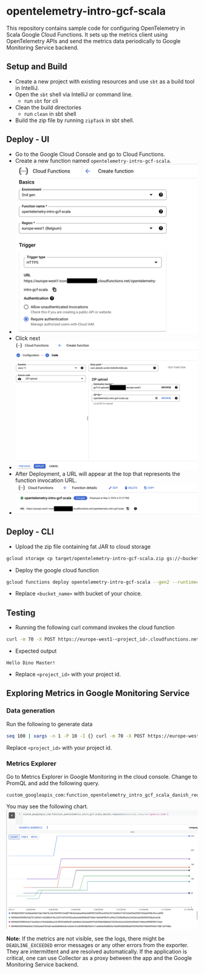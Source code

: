 # opentelemetry-intro-gcf-scala

This repository contains sample code for configuring OpenTelemetry in Scala Google Cloud Functions.
It sets up the metrics client using OpenTelemetry APIs and send the metrics data periodically to Google Monitoring Service backend.

## Setup and Build
- Create a new project with existing resources and use `sbt`  as a build tool in IntelliJ.
- Open the `sbt` shell via IntelliJ or command line.
	- run `sbt` for cli
- Clean the build directories
	- run `clean` in sbt shell
- Build the zip file by running `zipTask` in sbt shell.

## Deploy - UI

- Go to the Google Cloud Console and go to Cloud Functions.
- Create a new function named `opentelemetry-intro-gcf-scala`.
- ![](./images/3181020.png)
- Click next
- ![](./images/3181656.png)
- After Deployment, a URL will appear at the top that represents the function invocation URL. 
- ![](./images/3182309.png)

## Deploy - CLI

- Upload the zip file containing fat JAR to cloud storage
```bash
gcloud storage cp target/opentelemetry-intro-gcf-scala.zip gs://<bucket_name>/functions/opentelemetry-intro-gcf-scala.zip
```
- Deploy the google cloud function
```bash
gcloud functions deploy opentelemetry-intro-gcf-scala --gen2 --runtime=java11 --region=europe-west1 --source=gs://<bucket_name>/functions/opentelemetry-intro-gcf-scala.zip --entry-point=com.danish.world.HelloWorldScala --memory=256MB --trigger-http
```
- Replace `<bucket_name>` with bucket of your choice.

## Testing
- Running the following curl command invokes the cloud function
```bash
curl -m 70 -X POST https://europe-west1-<project_id>.cloudfunctions.net/opentelemetry-intro-gcf-scala -H "Authorization: bearer $(gcloud auth print-identity-token)" -H "Content-Type: application/json" -d '{  "name": "Dino Master" }'
```
- Expected output
```
Hello Dino Master!
```
- Replace `<project_id>` with your project id.
## Exploring Metrics in Google Monitoring Service

### Data generation
Run the following to generate data 

```bash
seq 100 | xargs -n 1 -P 10 -I {} curl -m 70 -X POST https://europe-west1-<project_id>.cloudfunctions.net/opentelemetry-intro-gcf-scala -H "Authorization: bearer $(gcloud auth print-identity-token)" -H "Content-Type: application/json" -d '{  "name": "Dino Master" }'
```

Replace `<project_id>` with your project id.

### Metrics Explorer
Go to Metrics Explorer in Google Monitoring in the cloud console. Change to PromQL and add the following query.

```
custom_googleapis_com:function_opentelemetry_intro_gcf_scala_danish_requests{monitored_resource="generic_task"}
```

You may see the following chart.
![](./images/7140938.png)

**Note:** If the metrics are not visible, see the logs, there might be `DEADLINE_EXCEEDED` error messages or any other errors from the exporter. They are intermittent and are resolved automatically. If the application is critical, one can use Collector as a proxy between the app and the Google Monitoring Service backend.  